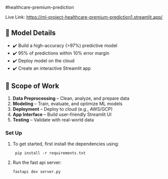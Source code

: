 #healthcare-premium-prediction

Live Link: https://ml-project-healthcare-premium-prediction1.streamlit.app/

## 🚀 Model Details
- ✔️ Build a high-accuracy (>97%) predictive model  
- ✔️ 95% of predictions within 10% error margin  
- ✔️ Deploy model on the cloud  
- ✔️ Create an interactive Streamlit app

## 🔧 Scope of Work
1. **Data Preprocessing** – Clean, analyze, and prepare data  
2. **Modeling** – Train, evaluate, and optimize ML models  
3. **Deployment** – Deploy to cloud (e.g., AWS/GCP)  
4. **App Interface** – Build user-friendly Streamlit UI  
5. **Testing** – Validate with real-world data  

### Set Up

1. To get started, first install the dependencies using:
    ```commandline
     pip install -r requirements.txt
    ```
   
2. Run the fast api server:
   ```commandline
   fastapi dev server.py


